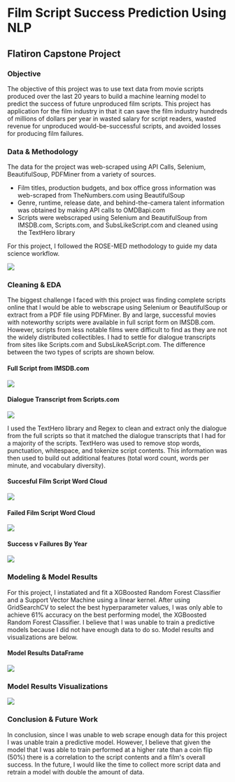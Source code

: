 # Film Script Success Prediction Using NLP
## Flatiron Capstone Project

### Objective

The objective of this project was to use text data from movie scripts produced over the last 20 years to build a machine learning model to predict the success of future unproduced film scripts. This project has application for the film industry in that it can save the film industry hundreds of millions of dollars per year in wasted salary for script readers, wasted revenue for unproduced would-be-successful scripts, and avoided losses for producing film failures. 

### Data & Methodology

The data for the project was web-scraped using API Calls, Selenium, BeautifulSoup, PDFMiner from a variety of sources. 

- Film titles, production budgets, and box office gross information was web-scraped from TheNumbers.com using BeautifulSoup
- Genre, runtime, release date, and behind-the-camera talent information was obtained by making API calls to OMDBapi.com
- Scripts were webscraped using Selenium and BeautifulSoup from IMSDB.com, Scripts.com, and SubsLikeScript.com and cleaned using the TextHero library

For this project, I followed the ROSE-MED methodology to guide my data science workflow. 

<img src='/figures/df.png' />

### Cleaning & EDA

The biggest challenge I faced with this project was finding complete scripts online that I would be able to webscrape using Selenium or BeautifulSoup or extract from a PDF file using PDFMiner. By and large, successful movies with noteworthy scripts were available in full script form on IMSDB.com. However, scripts from less notable films were difficult to find as they are not the widely distributed collectibles. I had to settle for dialogue transcripts from sites like Scripts.com and SubsLikeAScript.com. The difference between the two types of scripts are shown below. 


#### Full Script from IMSDB.com
<img src='figures/bp_script.png' />


#### Dialogue Transcript from Scripts.com
<img src='figures/norbit_script.png' />

I used the TextHero library and Regex to clean and extract only the dialogue from the full scripts so that it matched the dialogue transcripts that I had for a majority of the scripts. TextHero was used to remove stop words, punctuation, whitespace, and tokenize script contents. This information was then used to build out additional features (total word count, words per minute, and vocabulary diversity). 

#### Succesful Film Script Word Cloud
<img src='figures/pos script word cloud.png' />

#### Failed Film Script Word Cloud
<img src='figures/neg script word cloud.png' />

#### Success v Failures By Year

<img src='figures/success_failure_year.png' />


### Modeling & Model Results
For this project, I instatiated and fit a XGBoosted Random Forest Classifier and a Support Vector Machine using a linear kernel. After using GridSearchCV to select the best hyperparameter values, I was only able to achieve 61% accuracy on the best performing model, the XGBoosted Random Forest Classifier. I believe that I was unable to train a predictive models because I did not have enough data to do so. Model results and visualizations are below. 

#### Model Results DataFrame
<img src='figures/results_df.png' />

### Model Results Visualizations
<img src='figures/eval metrics.png' />

### Conclusion & Future Work
In conclusion, since I was unable to web scrape enough data for this project I was unable train a predictive model. However, I believe that given the model that I was able to train performed at a higher rate than a coin flip (50%) there is a correlation to the script contents and a film's overall success. In the future, I would like the time to collect more script data and retrain a model with double the amount of data.

